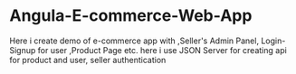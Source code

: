 # Angula-E-commerce-Web-App
Here i create demo of e-commerce app with ,Seller's Admin Panel, Login-Signup for user ,Product Page etc.
here i use JSON Server for creating api for product and  user, seller authentication

